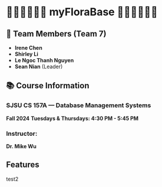 # 🌸🌿🌼🍃🌺🌻 myFloraBase 🌻🌺🍃🌼🌿🌸
## 👥 Team Members (Team 7)

- **Irene Chen**
- **Shirley Li**
- **Le Ngoc Thanh Nguyen**
- **Sean Nian** (Leader)

## 📚 Course Information
### SJSU CS 157A — Database Management Systems  
**Fall 2024**
**Tuesdays & Thursdays: 4:30 PM - 5:45 PM**
### Instructor:  
**Dr. Mike Wu**

## Features
test2

